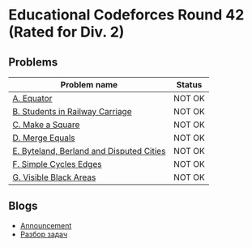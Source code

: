 # Educational Codeforces Round 42 (Rated for Div. 2)

## Problems

|Problem name|Status|
|------------|---------|
| [A. Equator](problems/A._Equator.md)|NOT OK|
| [B. Students in Railway Carriage](problems/B._Students_in_Railway_Carriage.md)|NOT OK|
| [C. Make a Square](problems/C._Make_a_Square.md)|NOT OK|
| [D. Merge Equals](problems/D._Merge_Equals.md)|NOT OK|
| [E. Byteland, Berland and Disputed Cities](problems/E._Byteland,_Berland_and_Disputed_Cities.md)|NOT OK|
| [F. Simple Cycles Edges](problems/F._Simple_Cycles_Edges.md)|NOT OK|
| [G. Visible Black Areas](problems/G._Visible_Black_Areas.md)|NOT OK|
## Blogs

- [Announcement](blogs/Announcement.md)
- [Разбор задач](blogs/Разбор_задач.md)
